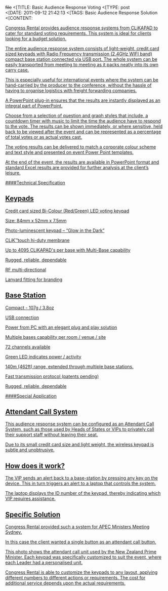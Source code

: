 ~~file~~
<[TITLE: 	Basic Audience Response  Voting	
<[TYPE: 	post	
<[DATE: 	2011-09-12 21:42:13	
<[TAGS: 	Basic Audience Response Solution	
<[CONTENT: 	



<a href="http://congressrental.com.au/wp-content/uploads/2011/09/15.png">



Congress Rental provides audience response systems from CLiKAPAD to cater for standard voting requirements. This system is ideal for clients looking for a budget solution.




The entire audience response system consists of light-weight, credit card sized keypads with Radio Frequency transmission (2.4GHz WIFI band) compact base station connected via USB port. The whole system can be easily transported from meeting to meeting as it packs neatly into its own carry case.




This is especially useful for international events where the system can be hand-carried by the producer to the conference, without the hassle of having to organise logistics with freight forwarding companies.




A PowerPoint plug-in ensures that the results are instantly displayed as an integral part of PowerPoint.




Choose from a selection of question and graph styles that include, a countdown timer with music to limit the time the audience have to respond to the vote. The results can be shown immediately, or where sensitive, held back to be viewed after the event and can be represented as a percentage of total votes or as actual votes cast.




The voting results can be delivered to match a corporate colour scheme and text style and presented on event Power Point templates. 




At the end of the event, the results are available in PowerPoint format and standard Excel results are provided for further analysis at the client’s leisure.





####Technical Specification


## Keypads


<a href="http://congressrental.com.au/wp-content/uploads/2011/09/119.jpg">



Credit card sized Bi-Colour (Red/Green) LED voting keypad



Size: 84mm x 52mm x 7.5mm



Photo-luminescent keypad – “Glow in the Dark”



CLiK™touch hi-duty membrane



Up to 4095 CLiKAPAD's per base with Multi-Base capability



Rugged, reliable, dependable



RF multi-directional



Lanyard fitting for branding

## Base Station


<a href="http://congressrental.com.au/wp-content/uploads/2011/09/211.jpg">



Compact - 107g / 3.8oz



USB connection



Power from PC with an elegant plug and play solution



Multiple bases capability per room / venue / site



72 channels available



Green LED indicates power / activity



140m (462ft) range, extended through multiple base stations.



Fast transmission protocol (patents pending)



Rugged, reliable, dependable





####Special Application


## Attendant Call System


This audience response system can be configured as an Attendant Call System, such as those used by Heads of States or VIPs to privately call their support staff without leaving their seat.



Due to its small credit card size and light weight, the wireless keypad is subtle and unobtrusive.


## How does it work?


The VIP sends an alert back to a base-station by pressing any key on the device. This in turn triggers an alert to a laptop that controls the system.



The laptop displays the ID number of the keypad, thereby indicating which VIP requires assistance.


## Specific Solution


Congress Rental provided such a system for APEC Ministers Meeting Sydney.



In this case the client wanted a single button as an attendant call button.







<a href="http://congressrental.com.au/wp-content/uploads/2011/09/53.jpg">



This photo shows the attendant call unit used by the New Zealand Prime Minister.  Each keypad was specifically customized to suit the event, where each Leader had a personalised unit.



Congress Rental is able to customize the keypads to any layout, applying different numbers to different actions or requirements. The cost for additional service depends upon the actual requirements.



